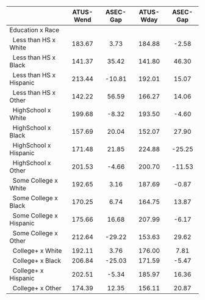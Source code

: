 
|                      |    ATUS-Wend |     ASEC-Gap |    ATUS-Wday |     ASEC-Gap |
| -------------------- | :----------: | :----------: | :----------: | :----------: |
| Education x Race     |              |              |              |              |
| &nbsp;&nbsp;Less than HS x White |       183.67 |         3.73 |       184.88 |        -2.58 |
| &nbsp;&nbsp;Less than HS x Black |       141.37 |        35.42 |       141.80 |        46.30 |
| &nbsp;&nbsp;Less than HS x Hispanic |       213.44 |       -10.81 |       192.01 |        15.07 |
| &nbsp;&nbsp;Less than HS x Other |       142.22 |        56.59 |       166.27 |        14.06 |
| &nbsp;&nbsp;HighSchool x White |       199.68 |        -8.32 |       193.50 |        -4.60 |
| &nbsp;&nbsp;HighSchool x Black |       157.69 |        20.04 |       152.07 |        27.90 |
| &nbsp;&nbsp;HighSchool x Hispanic |       171.48 |        21.85 |       224.88 |       -25.25 |
| &nbsp;&nbsp;HighSchool x Other |       201.53 |        -4.66 |       200.70 |       -11.53 |
| &nbsp;&nbsp;Some College x White |       192.65 |         3.16 |       187.69 |        -0.87 |
| &nbsp;&nbsp;Some College x Black |       170.25 |         6.74 |       164.75 |        13.87 |
| &nbsp;&nbsp;Some College x Hispanic |       175.66 |        16.68 |       207.99 |        -6.17 |
| &nbsp;&nbsp;Some College x Other |       212.64 |       -29.22 |       153.63 |        29.62 |
| &nbsp;&nbsp;College+ x White |       192.11 |         3.76 |       176.00 |         7.81 |
| &nbsp;&nbsp;College+ x Black |       206.84 |       -25.03 |       171.59 |        -5.47 |
| &nbsp;&nbsp;College+ x Hispanic |       202.51 |        -5.34 |       185.97 |        16.36 |
| &nbsp;&nbsp;College+ x Other |       174.39 |        12.35 |       156.11 |        20.87 |

